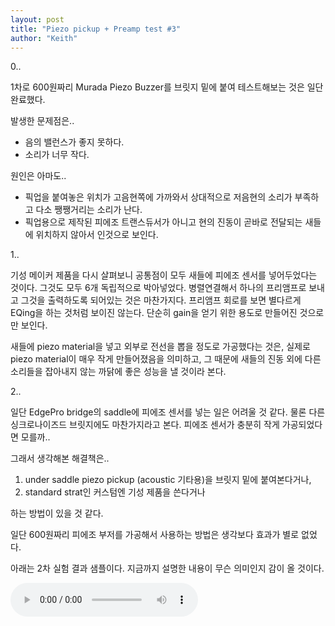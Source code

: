 ```yaml
---
layout: post
title: "Piezo pickup + Preamp test #3"
author: "Keith"
---
```


0..

1차로 600원짜리 Murada Piezo Buzzer를 브릿지 밑에 붙여 테스트해보는 것은 일단 완료했다.

발생한 문제점은..

- 음의 밸런스가 좋지 못하다. 
- 소리가 너무 작다.

원인은 아마도..

- 픽업을 붙여놓은 위치가 고음현쪽에 가까와서 상대적으로 저음현의 소리가 부족하고 다소 쨍쨍거리는 소리가 난다.
- 픽업용으로 제작된 피에조 트랜스듀서가 아니고 현의 진동이 곧바로 전달되는 새들에 위치하지 않아서 인것으로 보인다.

1..

기성 메이커 제품을 다시 살펴보니 공통점이 모두 새들에 피에조 센서를 넣어두었다는 것이다. 그것도 모두 6개 독립적으로 박아넣었다. 병렬연결해서 하나의 프리앰프로 보내고 그것을 출력하도록 되어있는 것은 마찬가지다. 프리앰프 회로를 보면 별다르게 EQing을 하는 것처럼 보이진 않는다. 단순히 gain을 얻기 위한 용도로 만들어진 것으로만 보인다.

새들에 piezo material을 넣고 외부로 전선을 뽑을 정도로 가공했다는 것은, 실제로 piezo material이 매우 작게 만들어졌음을 의미하고, 그 때문에 새들의 진동 외에 다른 소리들을 잡아내지 않는 까닭에 좋은 성능을 낼 것이라 본다.

2..

일단 EdgePro bridge의 saddle에 피에조 센서를 넣는 일은 어려울 것 같다. 물론 다른 싱크로나이즈드 브릿지에도 마찬가지라고 본다. 피에조 센서가 충분히 작게 가공되었다면 모를까..

그래서 생각해본 해결책은..

1) under saddle piezo pickup (acoustic 기타용)을 브릿지 밑에 붙여본다거나,
2) standard strat인 커스텀엔 기성 제품을 쓴다거나

하는 방법이 있을 것 같다.

일단 600원짜리 피에조 부저를 가공해서 사용하는 방법은 생각보다 효과가 별로 없었다.

아래는 2차 실험 결과 샘플이다. 지금까지 설명한 내용이 무슨 의미인지 감이 올 것이다.

<audio src="/assets/images/53529858ac210dda88601d724700e919.mp3" controls preload></audio>



